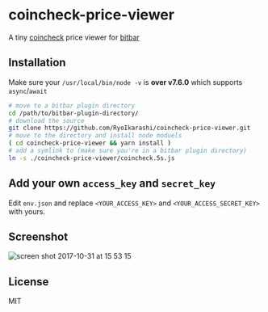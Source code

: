 # coincheck-price-viewer
A tiny [coincheck](https://coincheck.com) price viewer for [bitbar](https://getbitbar.com/)

## Installation

Make sure your `/usr/local/bin/node -v` is **over v7.6.0** which supports `async`/`await`

```bash
# move to a bitbar plugin directory
cd /path/to/bitbar-plugin-directory/
# download the source
git clone https://github.com/RyoIkarashi/coincheck-price-viewer.git
# move to the directory and install node moduels
( cd coincheck-price-viewer && yarn install )
# add a symlink to (make sure you're in a bitbar plugin directory)
ln -s ./coincheck-price-viewer/coincheck.5s.js
```

## Add your own `access_key` and `secret_key`

Edit `env.json` and replace `<YOUR_ACCESS_KEY>` and `<YOUR_ACCESS_SECRET_KEY>` with yours.

## Screenshot
![screen shot 2017-10-31 at 15 53 15](https://user-images.githubusercontent.com/5750408/32211052-25739bd4-be54-11e7-8d99-e65b1fc00d41.png)

## License
MIT
